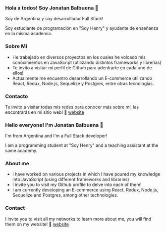 ### Hola a todos! Soy Jonatan Balbuena 👋

Soy de Argentina y soy desarrollador Full Stack!

Soy estudiante de programación en "Soy Henry" y ayudante de enseñanza en la misma academia.

### Sobre Mí

- He trabajado en diversos proyectos en los cuales he volcado mis conocimientos en JavaScript (utilizando distintos frameworks y librerías)
- Te invito a visitar mi perfil de Github para adentrarte en cada uno de ellos!
- Actualmente me encuentro desarrollando un E-commerce utilizando React, Redux, Node.js, Sequelize y Postgres, entre otras tecnologías.

### Contacto

Te invito a visitar todas mis redes para conocer más sobre mí, las encontrarás en mi sitio web! 👨 [website](https://portfoliojonatanbalbuena.000webhostapp.com)


### Hello everyone! I'm Jonatan Balbuena 👋

I'm from Argentina and I'm a Full Stack developer!

I am a programming student at "Soy Henry" and a teaching assistant at the same academy.

### About me

- I have worked on various projects in which I have poured my knowledge into JavaScript (using different frameworks and libraries)
- I invite you to visit my Github profile to delve into each of them!
- I am currently developing an E-commerce using React, Redux, Node.js, Sequelize and Postgres, among other technologies.

### Contact

I invite you to visit all my networks to learn more about me, you will find them on my website! 👨 [website](https://portfoliojonatanbalbuena.000webhostapp.com)
